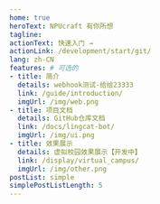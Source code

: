 ```yaml
---
home: true
heroText: NPUcraft 有你所想
tagline: 
actionText: 快速入门 →
actionLink: /development/start/git/
lang: zh-CN
features: # 可选的
- title: 简介
  details: webhook测试-给给23333
  link: /guide/introduction/
  imgUrl: /img/web.png
- title: 项目文档
  details: GitHub仓库文档
  link: /docs/lingcat-bot/
  imgUrl: /img/ui.png
- title: 效果展示
  details: 虚拟校园效果展示【开发中】
  link: /display/virtual_campus/
  imgUrl: /img/other.png
postList: simple
simplePostListLength: 5
---
```



